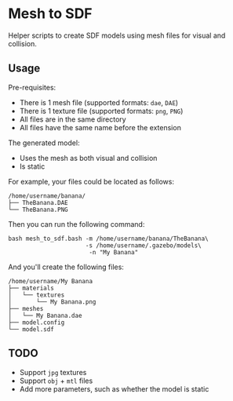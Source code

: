 # Mesh to SDF

Helper scripts to create SDF models using mesh files for visual and collision.

## Usage

Pre-requisites:

* There is 1 mesh file (supported formats: `dae`, `DAE`)
* There is 1 texture file (supported formats: `png`, `PNG`)
* All files are in the same directory
* All files have the same name before the extension

The generated model:

* Uses the mesh as both visual and collision
* Is static

For example, your files could be located as follows:

~~~
/home/username/banana/
├── TheBanana.DAE
└── TheBanana.PNG
~~~

Then you can run the following command:

    bash mesh_to_sdf.bash -m /home/username/banana/TheBanana\
                          -s /home/username/.gazebo/models\
                           -n "My Banana"

And you'll create the following files:

~~~
/home/username/My Banana
├── materials
│   └── textures
│       └── My Banana.png
├── meshes
│   └── My Banana.dae
├── model.config
└── model.sdf
~~~

## TODO

* Support `jpg` textures
* Support `obj` + `mtl` files
* Add more parameters, such as whether the model is static

